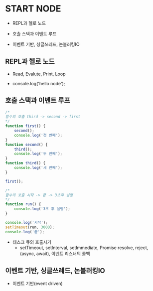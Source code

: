 # START NODE

- REPL과 헬로 노드

- 호출 스택과 이벤트 루프

- 이벤트 기반, 싱글쓰레드, 논블러킹IO  
  




   
## REPL과 헬로 노드

- Read, Evalute, Print, Loop

- console.log('hello node');  


## 호출 스택과 이벤트 루프

```javascript
/*
함수의 호출 third -> second -> first
*/
function first() {
    second();
    console.log('첫 번째');
}
function second() {
    third();
    console.log('두 번째');
}
function third() {
    console.log('세 번째');
}

first();
```

```javascript
/*
함수의 호출 시작 -> 끝 -> 3초후 실행 
*/
function run() {
    console.log('3초 후 실행');
}

console.log('시작');
setTimeout(run, 3000);
console.log('끝');
```

- 태스크 큐의 호출시기
  - setTimeout, setInterval, setImmediate, Promise resolve, reject, (async, await), 이벤트 리스너의 콜백  



## 이벤트 기반, 싱글쓰레드, 논블러킹IO

- 이벤트 기반(event driven)

